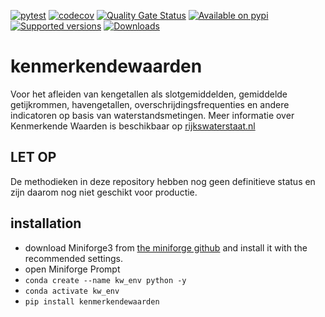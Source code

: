 [![pytest](https://github.com/deltares-research/kenmerkendewaarden/actions/workflows/pytest.yml/badge.svg?branch=main)](https://github.com/deltares-research/kenmerkendewaarden/actions/workflows/pytest.yml)
[![codecov](https://img.shields.io/codecov/c/github/deltares-research/kenmerkendewaarden.svg?style=flat-square)](https://app.codecov.io/gh/deltares-research/kenmerkendewaarden?displayType=list)
[![Quality Gate Status](https://sonarcloud.io/api/project_badges/measure?project=Deltares-research_kenmerkendewaarden&metric=alert_status)](https://sonarcloud.io/dashboard?id=Deltares-research_kenmerkendewaarden)
[![Available on pypi](https://img.shields.io/pypi/v/kenmerkendewaarden.svg)](https://pypi.python.org/pypi/kenmerkendewaarden)
[![Supported versions](https://img.shields.io/pypi/pyversions/kenmerkendewaarden.svg)](https://pypi.org/project/kenmerkendewaarden)
[![Downloads](https://img.shields.io/pypi/dm/kenmerkendewaarden.svg)](https://pypistats.org/packages/kenmerkendewaarden)

# kenmerkendewaarden
Voor het afleiden van kengetallen als slotgemiddelden, gemiddelde getijkrommen, havengetallen, overschrijdingsfrequenties en andere indicatoren op basis van waterstandsmetingen. Meer informatie over Kenmerkende Waarden is beschikbaar op [rijkswaterstaat.nl](https://www.rijkswaterstaat.nl/water/waterbeheer/metingen/meten-bij-rijkswaterstaat/waternormalen)

## LET OP
De methodieken in deze repository hebben nog geen definitieve status en zijn daarom nog niet geschikt voor productie.

## installation
- download Miniforge3 from [the miniforge github](https://github.com/conda-forge/miniforge?tab=readme-ov-file#download) and install it with the recommended settings.
- open Miniforge Prompt
- `conda create --name kw_env python -y`
- `conda activate kw_env`
- `pip install kenmerkendewaarden`

